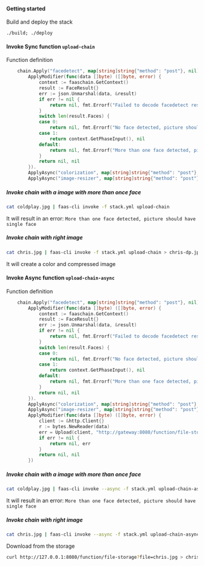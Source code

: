 
#### Getting started
Build and deploy the stack
```
./build; ./deploy
```
#### Invoke Sync function `upload-chain`  
Function definition
```go
	chain.Apply("facedetect", map[string]string{"method": "post"}, nil).
		ApplyModifier(func(data []byte) ([]byte, error) {
			context := faaschain.GetContext()
			result := FaceResult{}
			err := json.Unmarshal(data, &result)
			if err != nil {
				return nil, fmt.Errorf("Failed to decode facedetect result, error %v", err)
			}
			switch len(result.Faces) {
			case 0:
				return nil, fmt.Errorf("No face detected, picture should contain one face")
			case 1:
				return context.GetPhaseInput(), nil
			default:
				return nil, fmt.Errorf("More than one face detected, picture should have single face")
			}
			return nil, nil
		}).
		ApplyAsync("colorization", map[string]string{"method": "post"}, nil).
		ApplyAsync("image-resizer", map[string]string{"method": "post"}, nil)
```
    
##### Invoke chain with a image with more than once face
```bash
cat coldplay.jpg | faas-cli invoke -f stack.yml upload-chain
``` 
It will result in an error: `More than one face detected, picture should have single face`

##### Invoke chain with right image
```bash
cat chris.jpg | faas-cli invoke -f stack.yml upload-chain > chris-dp.jpg
``` 
It will create a color and compressed image
     
     
#### Invoke Async function `upload-chain-async`  
Function definition
```go
	chain.Apply("facedetect", map[string]string{"method": "post"}, nil).
		ApplyModifier(func(data []byte) ([]byte, error) {
			context := faaschain.GetContext()
			result := FaceResult{}
			err := json.Unmarshal(data, &result)
			if err != nil {
				return nil, fmt.Errorf("Failed to decode facedetect result, error %v", err)
			}
			switch len(result.Faces) {
			case 0:
				return nil, fmt.Errorf("No face detected, picture should contain one face")
			case 1:
				return context.GetPhaseInput(), nil
			default:
				return nil, fmt.Errorf("More than one face detected, picture should have single face")
			}
			return nil, nil
		}).
		ApplyAsync("colorization", map[string]string{"method": "post"}, nil).
		ApplyAsync("image-resizer", map[string]string{"method": "post"}, nil).
		ApplyModifier(func(data []byte) ([]byte, error) {
			client := &http.Client{}
			r := bytes.NewReader(data)
			err = Upload(client, "http://gateway:8080/function/file-storage", "chris.jpg", r)
			if err != nil {
				return nil, err
			}
			return nil, nil
		})
```
    
##### Invoke chain with a image with more than once face
```bash
cat coldplay.jpg | faas-cli invoke --async -f stack.yml upload-chain-async
``` 
It will result in an error: `More than one face detected, picture should have single face`
      
##### Invoke chain with right image
```bash
cat chris.jpg | faas-cli invoke --async -f stack.yml upload-chain-async
```  
Download from the storage    
```bash
curl http://127.0.0.1:8080/function/file-storage?file=chris.jpg > chris-dp.jpg
```
